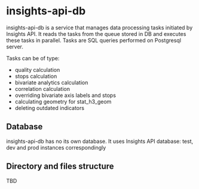 # insights-api-db

insights-api-db is a service that manages data processing tasks initiated by Insights API. It reads the tasks from the queue stored in DB and executes these tasks in parallel. Tasks are SQL queries performed on Postgresql server.

Tasks can be of type:
* quality calculation
* stops calculation
* bivariate analytics calculation
* correlation calculation
* overriding bivariate axis labels and stops
* calculating geometry for stat_h3_geom
* deleting outdated indicators

## Database
insights-api-db has no its own database. It uses Insights API database: test, dev and prod instances correspondingly

## Directory and files structure

TBD
